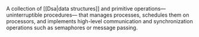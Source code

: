 A collection of [[Dsa|data structures]] and primitive operations—uninterruptible procedures— that manages processes, schedules them on processors, and implements high-level communication and synchronization operations such as semaphores or message passing.

